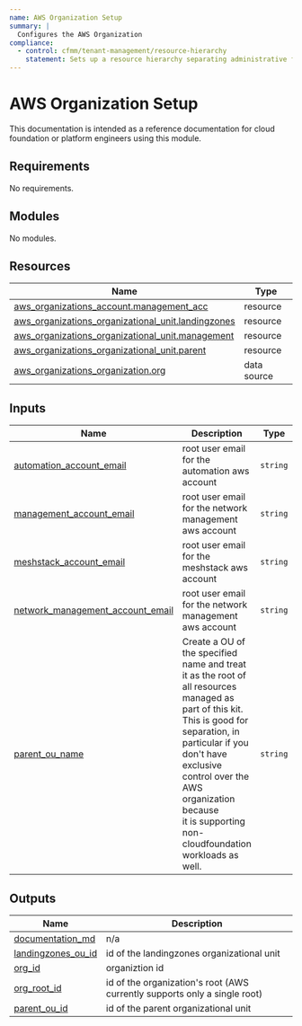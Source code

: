 ```yaml
---
name: AWS Organization Setup
summary: |
  Configures the AWS Organization
compliance:
  - control: cfmm/tenant-management/resource-hierarchy
    statement: Sets up a resource hierarchy separating administrative from customer workloads
---
```


# AWS Organization Setup

This documentation is intended as a reference documentation for cloud foundation or platform engineers using this module.

<!-- BEGIN_TF_DOCS -->
## Requirements

No requirements.

## Modules

No modules.

## Resources

| Name | Type |
|------|------|
| [aws_organizations_account.management_acc](https://registry.terraform.io/providers/hashicorp/aws/latest/docs/resources/organizations_account) | resource |
| [aws_organizations_organizational_unit.landingzones](https://registry.terraform.io/providers/hashicorp/aws/latest/docs/resources/organizations_organizational_unit) | resource |
| [aws_organizations_organizational_unit.management](https://registry.terraform.io/providers/hashicorp/aws/latest/docs/resources/organizations_organizational_unit) | resource |
| [aws_organizations_organizational_unit.parent](https://registry.terraform.io/providers/hashicorp/aws/latest/docs/resources/organizations_organizational_unit) | resource |
| [aws_organizations_organization.org](https://registry.terraform.io/providers/hashicorp/aws/latest/docs/data-sources/organizations_organization) | data source |

## Inputs

| Name | Description | Type | Default | Required |
|------|-------------|------|---------|:--------:|
| <a name="input_automation_account_email"></a> [automation\_account\_email](#input\_automation\_account\_email) | root user email for the automation aws account | `string` | n/a | yes |
| <a name="input_management_account_email"></a> [management\_account\_email](#input\_management\_account\_email) | root user email for the network management aws account | `string` | n/a | yes |
| <a name="input_meshstack_account_email"></a> [meshstack\_account\_email](#input\_meshstack\_account\_email) | root user email for the meshstack aws account | `string` | n/a | yes |
| <a name="input_network_management_account_email"></a> [network\_management\_account\_email](#input\_network\_management\_account\_email) | root user email for the network management aws account | `string` | n/a | yes |
| <a name="input_parent_ou_name"></a> [parent\_ou\_name](#input\_parent\_ou\_name) | Create a OU of the specified name and treat it as the root of all resources managed as part of this kit.<br>    This is good for separation, in particular if you don't have exclusive control over the AWS organization because<br>    it is supporting non-cloudfoundation workloads as well. | `string` | n/a | yes |

## Outputs

| Name | Description |
|------|-------------|
| <a name="output_documentation_md"></a> [documentation\_md](#output\_documentation\_md) | n/a |
| <a name="output_landingzones_ou_id"></a> [landingzones\_ou\_id](#output\_landingzones\_ou\_id) | id of the landingzones organizational unit |
| <a name="output_org_id"></a> [org\_id](#output\_org\_id) | organiztion id |
| <a name="output_org_root_id"></a> [org\_root\_id](#output\_org\_root\_id) | id of the organization's root (AWS currently supports only a single root) |
| <a name="output_parent_ou_id"></a> [parent\_ou\_id](#output\_parent\_ou\_id) | id of the parent organizational unit |
<!-- END_TF_DOCS -->